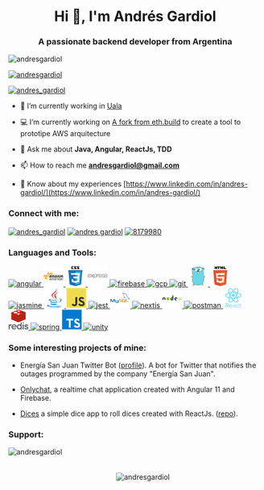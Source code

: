 <h1 align="center">Hi 👋, I'm Andrés Gardiol</h1>
<h3 align="center">A passionate backend developer from Argentina</h3>

<p align="left"> <img src="https://komarev.com/ghpvc/?username=andresgardiol&label=Profile%20views&color=0e75b6&style=flat" alt="andresgardiol" /> </p>

<p align="left"> <a href="https://github.com/ryo-ma/github-profile-trophy"><img src="https://github-profile-trophy.vercel.app/?username=andresgardiol" alt="andresgardiol" /></a> </p>

<p align="left"> <a href="https://twitter.com/andres_gardiol" target="blank"><img src="https://img.shields.io/twitter/follow/andres_gardiol?logo=twitter&style=for-the-badge" alt="andres_gardiol" /></a> </p>

- 🔭 I’m currently working in [Uala](https://uala.com.ar/)

- 💻 I’m currently working on [A fork from eth.build](https://github.com/andresgardiol/eth.build) to create a tool to prototipe AWS arquitecture

- 💬 Ask me about **Java, Angular, ReactJs, TDD**

- 📫 How to reach me **andresgardiol@gmail.com**

- 📄 Know about my experiences [https://www.linkedin.com/in/andres-gardiol/](https://www.linkedin.com/in/andres-gardiol/)

<h3 align="left">Connect with me:</h3>
<p align="left">
<a href="https://twitter.com/andres_gardiol" target="blank"><img align="center" src="https://raw.githubusercontent.com/rahuldkjain/github-profile-readme-generator/master/src/images/icons/Social/twitter.svg" alt="andres_gardiol" height="30" width="40" /></a>
<a href="https://linkedin.com/in/andres gardiol" target="blank"><img align="center" src="https://raw.githubusercontent.com/rahuldkjain/github-profile-readme-generator/master/src/images/icons/Social/linked-in-alt.svg" alt="andres gardiol" height="30" width="40" /></a>
<a href="https://stackoverflow.com/users/8179980" target="blank"><img align="center" src="https://raw.githubusercontent.com/rahuldkjain/github-profile-readme-generator/master/src/images/icons/Social/stack-overflow.svg" alt="8179980" height="30" width="40" /></a>
</p>

<h3 align="left">Languages and Tools:</h3>
<p align="left"> <a href="https://angular.io" target="_blank"> <img src="https://angular.io/assets/images/logos/angular/angular.svg" alt="angular" width="40" height="40"/> </a> <a href="https://aws.amazon.com" target="_blank"> <img src="https://raw.githubusercontent.com/devicons/devicon/master/icons/amazonwebservices/amazonwebservices-original-wordmark.svg" alt="aws" width="40" height="40"/> </a> <a href="https://www.w3schools.com/css/" target="_blank"> <img src="https://raw.githubusercontent.com/devicons/devicon/master/icons/css3/css3-original-wordmark.svg" alt="css3" width="40" height="40"/> </a> <a href="https://expressjs.com" target="_blank"> <img src="https://raw.githubusercontent.com/devicons/devicon/master/icons/express/express-original-wordmark.svg" alt="express" width="40" height="40"/> </a> <a href="https://firebase.google.com/" target="_blank"> <img src="https://www.vectorlogo.zone/logos/firebase/firebase-icon.svg" alt="firebase" width="40" height="40"/> </a> <a href="https://cloud.google.com" target="_blank"> <img src="https://www.vectorlogo.zone/logos/google_cloud/google_cloud-icon.svg" alt="gcp" width="40" height="40"/> </a> <a href="https://git-scm.com/" target="_blank"> <img src="https://www.vectorlogo.zone/logos/git-scm/git-scm-icon.svg" alt="git" width="40" height="40"/> </a> <a href="https://golang.org" target="_blank"> <img src="https://raw.githubusercontent.com/devicons/devicon/master/icons/go/go-original.svg" alt="go" width="40" height="40"/> </a> <a href="https://www.w3.org/html/" target="_blank"> <img src="https://raw.githubusercontent.com/devicons/devicon/master/icons/html5/html5-original-wordmark.svg" alt="html5" width="40" height="40"/> </a> <a href="https://jasmine.github.io/" target="_blank"> <img src="https://www.vectorlogo.zone/logos/jasmine/jasmine-icon.svg" alt="jasmine" width="40" height="40"/> </a> <a href="https://www.java.com" target="_blank"> <img src="https://raw.githubusercontent.com/devicons/devicon/master/icons/java/java-original.svg" alt="java" width="40" height="40"/> </a> <a href="https://developer.mozilla.org/en-US/docs/Web/JavaScript" target="_blank"> <img src="https://raw.githubusercontent.com/devicons/devicon/master/icons/javascript/javascript-original.svg" alt="javascript" width="40" height="40"/> </a> <a href="https://jestjs.io" target="_blank"> <img src="https://www.vectorlogo.zone/logos/jestjsio/jestjsio-icon.svg" alt="jest" width="40" height="40"/> </a> <a href="https://www.mysql.com/" target="_blank"> <img src="https://raw.githubusercontent.com/devicons/devicon/master/icons/mysql/mysql-original-wordmark.svg" alt="mysql" width="40" height="40"/> </a> <a href="https://nextjs.org/" target="_blank"> <img src="https://cdn.worldvectorlogo.com/logos/nextjs-3.svg" alt="nextjs" width="40" height="40"/> </a> <a href="https://nodejs.org" target="_blank"> <img src="https://raw.githubusercontent.com/devicons/devicon/master/icons/nodejs/nodejs-original-wordmark.svg" alt="nodejs" width="40" height="40"/> </a> <a href="https://postman.com" target="_blank"> <img src="https://www.vectorlogo.zone/logos/getpostman/getpostman-icon.svg" alt="postman" width="40" height="40"/> </a> <a href="https://reactjs.org/" target="_blank"> <img src="https://raw.githubusercontent.com/devicons/devicon/master/icons/react/react-original-wordmark.svg" alt="react" width="40" height="40"/> </a> <a href="https://redis.io" target="_blank"> <img src="https://raw.githubusercontent.com/devicons/devicon/master/icons/redis/redis-original-wordmark.svg" alt="redis" width="40" height="40"/> </a> <a href="https://spring.io/" target="_blank"> <img src="https://www.vectorlogo.zone/logos/springio/springio-icon.svg" alt="spring" width="40" height="40"/> </a> <a href="https://www.typescriptlang.org/" target="_blank"> <img src="https://raw.githubusercontent.com/devicons/devicon/master/icons/typescript/typescript-original.svg" alt="typescript" width="40" height="40"/> </a> <a href="https://unity.com/" target="_blank"> <img src="https://www.vectorlogo.zone/logos/unity3d/unity3d-icon.svg" alt="unity" width="40" height="40"/> </a> </p>

<h3 align="left">Some interesting projects of mine:</h3>

-  Energía San Juan Twitter Bot ([profile](https://twitter.com/energia_sj_bot)). A bot for Twitter that notifies the outages programmed by the company "Energía San Juan".
 
-  [Onlychat](https://onlychat.web.app/), a realtime chat application created with Angular 11 and Firebase.

- [Dices](https://dice-react-app.web.app/) a simple dice app to roll dices created with ReactJs. ([repo](https://github.com/andresgardiol/react-dices)).


<h3 align="left">Support:</h3>
<p><a href="https://www.buymeacoffee.com/andresgardiol"> <img align="left" src="https://cdn.buymeacoffee.com/buttons/v2/default-yellow.png" height="50" width="210" alt="andresgardiol" /></a></p><br><br>

<p>&nbsp;<img align="center" src="https://github-readme-stats.vercel.app/api?username=andresgardiol&show_icons=true&locale=en" alt="andresgardiol" /></p>
